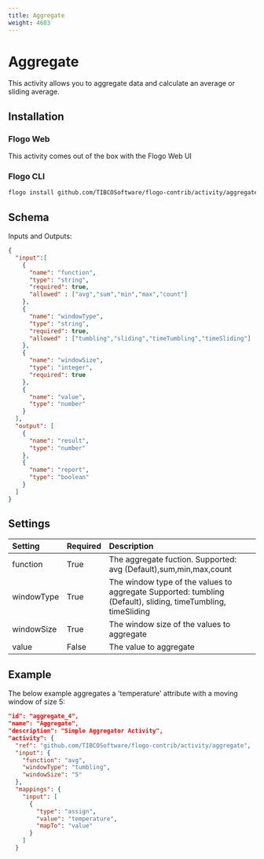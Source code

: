 ```yaml
---
title: Aggregate
weight: 4603
---
```


# Aggregate
This activity allows you to aggregate data and calculate an average or sliding average.


## Installation
### Flogo Web
This activity comes out of the box with the Flogo Web UI
### Flogo CLI
```bash
flogo install github.com/TIBCOSoftware/flogo-contrib/activity/aggregate
```

## Schema
Inputs and Outputs:

```json
{
  "input":[
    {
      "name": "function",
      "type": "string",
      "required": true,
      "allowed" : ["avg","sum","min","max","count"]
    },
    {
      "name": "windowType",
      "type": "string",
      "required": true,
      "allowed" : ["tumbling","sliding","timeTumbling","timeSliding"]
    },
    {
      "name": "windowSize",
      "type": "integer",
      "required": true
    },
    {
      "name": "value",
      "type": "number"
    }
  ],
  "output": [
    {
      "name": "result",
      "type": "number"
    },
    {
      "name": "report",
      "type": "boolean"
    }
  ]
}
```

## Settings
| Setting     | Required | Description |
|:------------|:---------|:------------|
| function    | True     | The aggregate fuction. Supported: avg (Default),sum,min,max,count |
| windowType  | True     | The window type of the values to aggregate Supported: tumbling (Default), sliding, timeTumbling, timeSliding |
| windowSize  | True     | The window size of the values to aggregate |
| value       | False    | The value to aggregate |


## Example
The below example aggregates a 'temperature' attribute with a moving window of size 5:

```json
"id": "aggregate_4",
"name": "Aggregate",
"description": "Simple Aggregator Activity",
"activity": {
  "ref": "github.com/TIBCOSoftware/flogo-contrib/activity/aggregate",
  "input": {
    "function": "avg",
    "windowType": "tumbling",
    "windowSize": "5"
  },
  "mappings": {
    "input": [
      {
        "type": "assign",
        "value": "temperature",
        "mapTo": "value"
      }
    ]
  }
```
